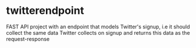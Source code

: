 # twitterendpoint

FAST API project with an endpoint that models Twitter's signup, i.e it should collect the same data Twitter collects on signup and returns this data as the request-response
